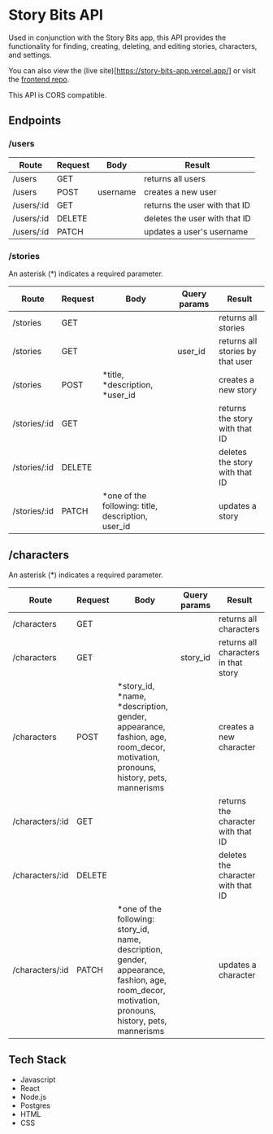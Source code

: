 # Story Bits API

Used in conjunction with the Story Bits app, this API provides the functionality for finding, creating, deleting, and editing stories, characters, and settings.

You can also view the (live site)[https://story-bits-app.vercel.app/] or visit the [frontend repo](https://github.com/kayleidoscope/story-bits-app).

This API is CORS compatible.

## Endpoints

### /users

Route | Request | Body | Result
----- | ------- | ------ | ------
/users | GET | | returns all users
/users | POST | username | creates a new user
/users/:id | GET | | returns the user with that ID
/users/:id | DELETE | | deletes the user with that ID
/users/:id | PATCH | | updates a user's username

### /stories

An asterisk (*) indicates a required parameter.

Route | Request | Body | Query params | Result
----- | ------- | ---- | ------ | ------
/stories | GET | | | returns all stories
/stories | GET | | user_id | returns all stories by that user
/stories | POST | *title, *description, *user_id | | creates a new story
/stories/:id | GET | | | returns the story with that ID
/stories/:id | DELETE | | | deletes the story with that ID
/stories/:id | PATCH | *one of the following: title, description, user_id | | updates a story

## /characters

An asterisk (*) indicates a required parameter.

Route | Request | Body | Query params | Result
----- | ------- | ---- | ------------ | ------
/characters | GET | | | returns all characters
/characters | GET | | story_id | returns all characters in that story
/characters | POST | *story_id, *name, *description, gender, appearance, fashion, age, room_decor, motivation, pronouns, history, pets, mannerisms | | creates a new character
/characters/:id | GET | | | returns the character with that ID
/characters/:id | DELETE | | | deletes the character with that ID
/characters/:id | PATCH | *one of the following: story_id, name, description, gender, appearance, fashion, age, room_decor, motivation, pronouns, history, pets, mannerisms | | updates a character

## Tech Stack

* Javascript
* React
* Node.js
* Postgres
* HTML
* CSS